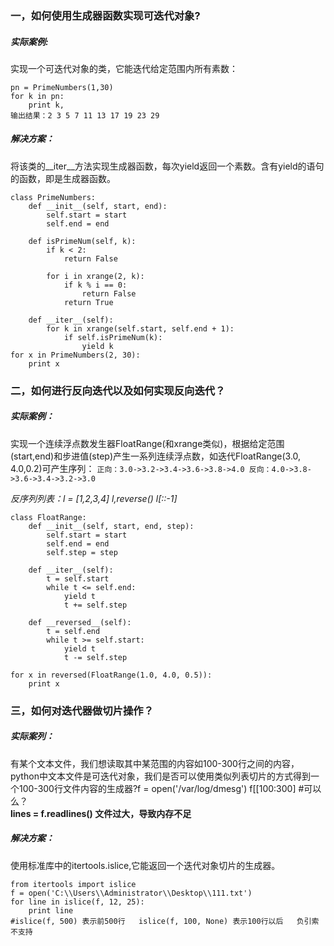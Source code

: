 ###  一，如何使用生成器函数实现可迭代对象?
##### 实际案例:
实现一个可迭代对象的类，它能迭代给定范围内所有素数：
```
pn = PrimeNumbers(1,30)
for k in pn:
	print k,
输出结果：2 3 5 7 11 13 17 19 23 29
```
##### 解决方案：
将该类的__iter__方法实现生成器函数，每次yield返回一个素数。含有yield的语句的函数，即是生成器函数。
```
class PrimeNumbers:
    def __init__(self, start, end):
        self.start = start
        self.end = end
        
    def isPrimeNum(self, k):
        if k < 2:
            return False
        
        for i in xrange(2, k):
            if k % i == 0:
                return False
            return True
    
    def __iter__(self):
        for k in xrange(self.start, self.end + 1):
            if self.isPrimeNum(k):
                yield k
for x in PrimeNumbers(2, 30):
    print x
```
### 二，如何进行反向迭代以及如何实现反向迭代？
##### 实际案例：
实现一个连续浮点数发生器FloatRange(和xrange类似)，根据给定范围(start,end)和步进值(step)产生一系列连续浮点数，如迭代FloatRange(3.0, 4.0,0.2)可产生序列：
 `正向：3.0->3.2->3.4->3.6->3.8->4.0
 反向：4.0->3.8->3.6->3.4->3.2->3.0 `  
 
 *反序列列表：l = [1,2,3,4]  l,reverse() l[::-1]*
```
class FloatRange:
	def __init__(self, start, end, step):
		self.start = start
		self.end = end
		self.step = step
	
	def __iter__(self):
		t = self.start
		while t <= self.end:
			yield t
			t += self.step
	
	def __reversed__(self):
		t = self.end
		while t >= self.start:
			yield t 
			t -= self.step

for x in reversed(FloatRange(1.0, 4.0, 0.5)):
	print x
```
### 三，如何对迭代器做切片操作？
##### 实际案列：
有某个文本文件，我们想读取其中某范围的内容如100-300行之间的内容，python中文本文件是可迭代对象，我们是否可以使用类似列表切片的方式得到一个100-300行文件内容的生成器?f = open('/var/log/dmesg')  f[[100:300] #可以么？</br>
**lines = f.readlines() 文件过大，导致内存不足**
##### 解决方案：
使用标准库中的itertools.islice,它能返回一个迭代对象切片的生成器。
```
from itertools import islice
f = open('C:\\Users\\Administrator\\Desktop\\111.txt')
for line in islice(f, 12, 25):
	print line
#islice(f, 500) 表示前500行   islice(f, 100, None) 表示100行以后   负引索不支持
```